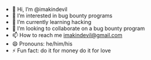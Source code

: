 - 👋 Hi, I’m @imakindevil
- 👀 I’m interested in bug bounty programs
- 🌱 I’m currently learning hacking
- 💞️ I’m looking to collaborate on a bug bounty program
- 📫 How to reach me imakindevil@gmail.com
- 😄 Pronouns: he/him/his
- ⚡ Fun fact: do it for money do it for love

<!---
imakindevil/imakindevil is a ✨ special ✨ repository because its `README.md` (this file) appears on your GitHub profile.
You can click the Preview link to take a look at your changes.
--->
